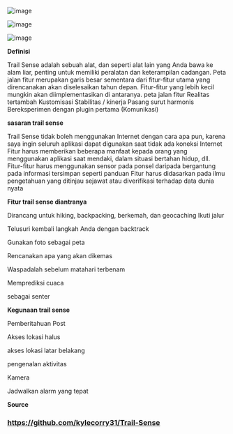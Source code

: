![image](https://github.com/user-attachments/assets/6d1cc7a5-39b5-41c2-b1a9-efcf5956f771)


![image](https://github.com/user-attachments/assets/44884327-9f1e-4324-bfd9-511b6b009a28)


![image](https://github.com/user-attachments/assets/345057a2-adf6-417c-b087-3a690150ee6b)



**Definisi**

Trail Sense adalah sebuah alat, dan seperti alat lain yang Anda bawa ke alam liar, penting untuk memiliki peralatan dan keterampilan cadangan.
Peta jalan fitur merupakan garis besar sementara dari fitur-fitur utama yang direncanakan akan diselesaikan tahun depan. Fitur-fitur yang lebih kecil mungkin akan diimplementasikan di antaranya.
peta jalan fitur
Realitas tertambah
Kustomisasi
Stabilitas / kinerja
Pasang surut harmonis
Bereksperimen dengan plugin pertama (Komunikasi)


**sasaran trail sense**

Trail Sense tidak boleh menggunakan Internet dengan cara apa pun, karena saya ingin seluruh aplikasi dapat digunakan saat tidak ada koneksi Internet
Fitur harus memberikan beberapa manfaat kepada orang yang menggunakan aplikasi saat mendaki, dalam situasi bertahan hidup, dll.
Fitur-fitur harus menggunakan sensor pada ponsel daripada bergantung pada informasi tersimpan seperti panduan
Fitur harus didasarkan pada ilmu pengetahuan yang ditinjau sejawat atau diverifikasi terhadap data dunia nyata


**Fitur trail sense diantranya**

Dirancang untuk hiking, backpacking, berkemah, dan geocaching
Ikuti jalur

Telusuri kembali langkah Anda dengan backtrack

Gunakan foto sebagai peta

Rencanakan apa yang akan dikemas

Waspadalah sebelum matahari terbenam

Memprediksi cuaca

sebagai senter


**Kegunaan trail sense**

Pemberitahuan Post 

Akses lokasi halus

akses lokasi latar belakang

pengenalan aktivitas

Kamera

Jadwalkan alarm yang tepat


**Source**
### https://github.com/kylecorry31/Trail-Sense

